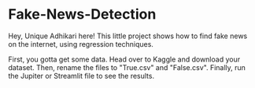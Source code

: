 # Fake-News-Detection
Hey, Unique Adhikari here! This little project shows how to find fake news on the internet, using regression techniques.

First, you gotta get some data. Head over to Kaggle and download your dataset.
Then, rename the files to "True.csv" and "False.csv".
Finally, run the Jupiter or Streamlit file to see the results.
